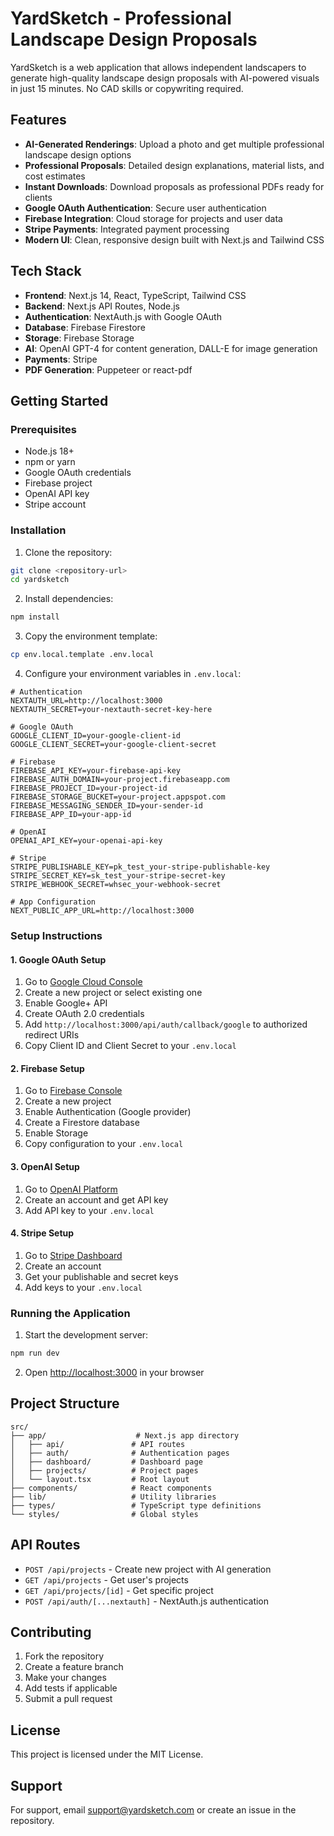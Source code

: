 # YardSketch - Professional Landscape Design Proposals

YardSketch is a web application that allows independent landscapers to generate high-quality landscape design proposals with AI-powered visuals in just 15 minutes. No CAD skills or copywriting required.

## Features

- **AI-Generated Renderings**: Upload a photo and get multiple professional landscape design options
- **Professional Proposals**: Detailed design explanations, material lists, and cost estimates
- **Instant Downloads**: Download proposals as professional PDFs ready for clients
- **Google OAuth Authentication**: Secure user authentication
- **Firebase Integration**: Cloud storage for projects and user data
- **Stripe Payments**: Integrated payment processing
- **Modern UI**: Clean, responsive design built with Next.js and Tailwind CSS

## Tech Stack

- **Frontend**: Next.js 14, React, TypeScript, Tailwind CSS
- **Backend**: Next.js API Routes, Node.js
- **Authentication**: NextAuth.js with Google OAuth
- **Database**: Firebase Firestore
- **Storage**: Firebase Storage
- **AI**: OpenAI GPT-4 for content generation, DALL-E for image generation
- **Payments**: Stripe
- **PDF Generation**: Puppeteer or react-pdf

## Getting Started

### Prerequisites

- Node.js 18+ 
- npm or yarn
- Google OAuth credentials
- Firebase project
- OpenAI API key
- Stripe account

### Installation

1. Clone the repository:
```bash
git clone <repository-url>
cd yardsketch
```

2. Install dependencies:
```bash
npm install
```

3. Copy the environment template:
```bash
cp env.local.template .env.local
```

4. Configure your environment variables in `.env.local`:
```env
# Authentication
NEXTAUTH_URL=http://localhost:3000
NEXTAUTH_SECRET=your-nextauth-secret-key-here

# Google OAuth
GOOGLE_CLIENT_ID=your-google-client-id
GOOGLE_CLIENT_SECRET=your-google-client-secret

# Firebase
FIREBASE_API_KEY=your-firebase-api-key
FIREBASE_AUTH_DOMAIN=your-project.firebaseapp.com
FIREBASE_PROJECT_ID=your-project-id
FIREBASE_STORAGE_BUCKET=your-project.appspot.com
FIREBASE_MESSAGING_SENDER_ID=your-sender-id
FIREBASE_APP_ID=your-app-id

# OpenAI
OPENAI_API_KEY=your-openai-api-key

# Stripe
STRIPE_PUBLISHABLE_KEY=pk_test_your-stripe-publishable-key
STRIPE_SECRET_KEY=sk_test_your-stripe-secret-key
STRIPE_WEBHOOK_SECRET=whsec_your-webhook-secret

# App Configuration
NEXT_PUBLIC_APP_URL=http://localhost:3000
```

### Setup Instructions

#### 1. Google OAuth Setup
1. Go to [Google Cloud Console](https://console.cloud.google.com/)
2. Create a new project or select existing one
3. Enable Google+ API
4. Create OAuth 2.0 credentials
5. Add `http://localhost:3000/api/auth/callback/google` to authorized redirect URIs
6. Copy Client ID and Client Secret to your `.env.local`

#### 2. Firebase Setup
1. Go to [Firebase Console](https://console.firebase.google.com/)
2. Create a new project
3. Enable Authentication (Google provider)
4. Create a Firestore database
5. Enable Storage
6. Copy configuration to your `.env.local`

#### 3. OpenAI Setup
1. Go to [OpenAI Platform](https://platform.openai.com/)
2. Create an account and get API key
3. Add API key to your `.env.local`

#### 4. Stripe Setup
1. Go to [Stripe Dashboard](https://dashboard.stripe.com/)
2. Create an account
3. Get your publishable and secret keys
4. Add keys to your `.env.local`

### Running the Application

1. Start the development server:
```bash
npm run dev
```

2. Open [http://localhost:3000](http://localhost:3000) in your browser

## Project Structure

```
src/
├── app/                    # Next.js app directory
│   ├── api/               # API routes
│   ├── auth/              # Authentication pages
│   ├── dashboard/         # Dashboard page
│   ├── projects/          # Project pages
│   └── layout.tsx         # Root layout
├── components/            # React components
├── lib/                   # Utility libraries
├── types/                 # TypeScript type definitions
└── styles/                # Global styles
```

## API Routes

- `POST /api/projects` - Create new project with AI generation
- `GET /api/projects` - Get user's projects
- `GET /api/projects/[id]` - Get specific project
- `POST /api/auth/[...nextauth]` - NextAuth.js authentication

## Contributing

1. Fork the repository
2. Create a feature branch
3. Make your changes
4. Add tests if applicable
5. Submit a pull request

## License

This project is licensed under the MIT License.

## Support

For support, email support@yardsketch.com or create an issue in the repository.
